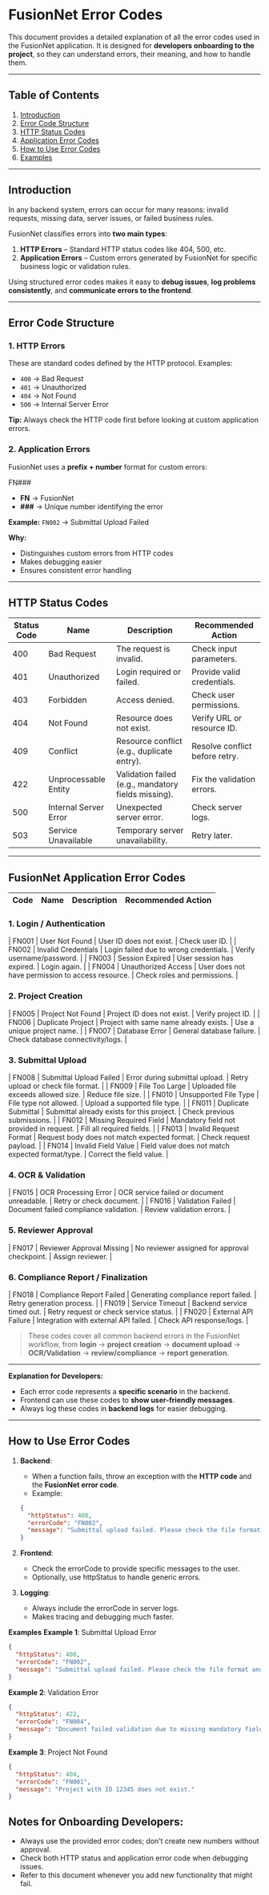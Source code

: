 # FusionNet Error Codes

This document provides a detailed explanation of all the error codes used in the FusionNet application. It is designed for **developers onboarding to the project**, so they can understand errors, their meaning, and how to handle them.

---

## Table of Contents

1. [Introduction](#introduction)
2. [Error Code Structure](#error-code-structure)
3. [HTTP Status Codes](#http-status-codes)
4. [Application Error Codes](#application-error-codes)
5. [How to Use Error Codes](#how-to-use-error-codes)
6. [Examples](#examples)

---

## Introduction

In any backend system, errors can occur for many reasons: invalid requests, missing data, server issues, or failed business rules.  

FusionNet classifies errors into **two main types**:

1. **HTTP Errors** – Standard HTTP status codes like 404, 500, etc.  
2. **Application Errors** – Custom errors generated by FusionNet for specific business logic or validation rules.  

Using structured error codes makes it easy to **debug issues**, **log problems consistently**, and **communicate errors to the frontend**.

---

## Error Code Structure

### 1. HTTP Errors

These are standard codes defined by the HTTP protocol. Examples:

- `400` → Bad Request  
- `401` → Unauthorized  
- `404` → Not Found  
- `500` → Internal Server Error  

**Tip:** Always check the HTTP code first before looking at custom application errors.

### 2. Application Errors

FusionNet uses a **prefix + number** format for custom errors:

FN###

- **FN** → FusionNet  
- **###** → Unique number identifying the error  

**Example:** `FN002` → Submittal Upload Failed  

**Why:**  
- Distinguishes custom errors from HTTP codes  
- Makes debugging easier  
- Ensures consistent error handling  

---

## HTTP Status Codes

| Status Code | Name                  | Description                                          | Recommended Action                 |
|------------|----------------------|------------------------------------------------------|-----------------------------------|
| 400        | Bad Request           | The request is invalid.                              | Check input parameters.           |
| 401        | Unauthorized          | Login required or failed.                            | Provide valid credentials.        |
| 403        | Forbidden             | Access denied.                                      | Check user permissions.           |
| 404        | Not Found             | Resource does not exist.                             | Verify URL or resource ID.        |
| 409        | Conflict              | Resource conflict (e.g., duplicate entry).          | Resolve conflict before retry.    |
| 422        | Unprocessable Entity  | Validation failed (e.g., mandatory fields missing). | Fix the validation errors.        |
| 500        | Internal Server Error | Unexpected server error.                             | Check server logs.                |
| 503        | Service Unavailable   | Temporary server unavailability.                     | Retry later.                      |

---

## FusionNet Application Error Codes


| Code   | Name                        | Description                                           | Recommended Action                     |
|--------|----------------------------|-------------------------------------------------------|---------------------------------------|

### 1. Login / Authentication
| FN001  | User Not Found               | User ID does not exist.                                | Check user ID.                         |
| FN002  | Invalid Credentials          | Login failed due to wrong credentials.               | Verify username/password.              |
| FN003  | Session Expired              | User session has expired.                              | Login again.                           |
| FN004  | Unauthorized Access          | User does not have permission to access resource.    | Check roles and permissions.           |

### 2. Project Creation
| FN005  | Project Not Found            | Project ID does not exist.                             | Verify project ID.                     |
| FN006  | Duplicate Project            | Project with same name already exists.                | Use a unique project name.             |
| FN007  | Database Error               | General database failure.                              | Check database connectivity/logs.      |

### 3. Submittal Upload
| FN008  | Submittal Upload Failed      | Error during submittal upload.                        | Retry upload or check file format.    |
| FN009  | File Too Large               | Uploaded file exceeds allowed size.                   | Reduce file size.                       |
| FN010  | Unsupported File Type        | File type not allowed.                                 | Upload a supported file type.          |
| FN011  | Duplicate Submittal          | Submittal already exists for this project.             | Check previous submissions.            |
| FN012  | Missing Required Field       | Mandatory field not provided in request.               | Fill all required fields.              |
| FN013  | Invalid Request Format       | Request body does not match expected format.           | Check request payload.                 |
| FN014  | Invalid Field Value          | Field value does not match expected format/type.       | Correct the field value.               |

### 4. OCR & Validation
| FN015  | OCR Processing Error         | OCR service failed or document unreadable.            | Retry or check document.               |
| FN016  | Validation Failed            | Document failed compliance validation.                | Review validation errors.              |

### 5. Reviewer Approval
| FN017  | Reviewer Approval Missing    | No reviewer assigned for approval checkpoint.         | Assign reviewer.                       |

### 6. Compliance Report / Finalization
| FN018  | Compliance Report Failed     | Generating compliance report failed.                  | Retry generation process.              |
| FN019  | Service Timeout              | Backend service timed out.                              | Retry request or check service status. |
| FN020  | External API Failure         | Integration with external API failed.                  | Check API response/logs.                |

> These codes cover all common backend errors in the FusionNet workflow, from **login** → **project creation** → **document upload** → **OCR/Validation** → **review/compliance** → **report generation**.

---

**Explanation for Developers:**  
- Each error code represents a **specific scenario** in the backend.  
- Frontend can use these codes to **show user-friendly messages**.  
- Always log these codes in **backend logs** for easier debugging.

---

## How to Use Error Codes

1. **Backend**:  
   - When a function fails, throw an exception with the **HTTP code** and the **FusionNet error code**.  
   - Example:

   ```json
   {
     "httpStatus": 400,
     "errorCode": "FN002",
     "message": "Submittal upload failed. Please check the file format."
   }
   ```

2. **Frontend**:
    - Check the errorCode to provide specific messages to the user.
    - Optionally, use httpStatus to handle generic errors.

3. **Logging**:
    - Always include the errorCode in server logs.
    - Makes tracing and debugging much faster.


**Examples**
**Example 1**: Submittal Upload Error

```json
{
  "httpStatus": 400,
  "errorCode": "FN002",
  "message": "Submittal upload failed. Please check the file format and try again."
}
```

**Example 2**: Validation Error
```json
{
  "httpStatus": 422,
  "errorCode": "FN004",
  "message": "Document failed validation due to missing mandatory fields."
}
```

**Example 3**: Project Not Found
``` json
{
  "httpStatus": 404,
  "errorCode": "FN001",
  "message": "Project with ID 12345 does not exist."
}
```

## Notes for Onboarding Developers:

- Always use the provided error codes; don’t create new numbers without approval.
- Check both HTTP status and application error code when debugging issues.
- Refer to this document whenever you add new functionality that might fail.
